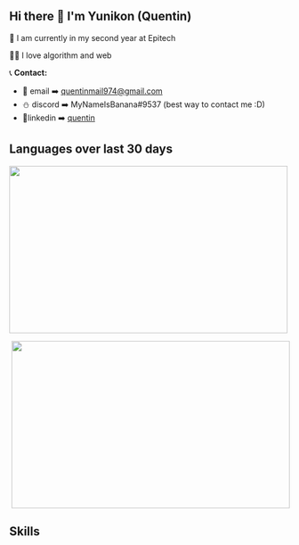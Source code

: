 <h2> Hi there 👋 I'm Yunikon (Quentin) </h2>

🔭 I am currently in my second year at Epitech

👨‍🏫 I love algorithm and web

📞 **Contact:**
- 📧 email ➡️ quentinmail974@gmail.com
- ⛄ discord ➡️ MyNameIsBanana#9537 (best way to contact me :D)
- 📱linkedin ➡️ [quentin](https://www.linkedin.com/in/quentinrbt/)

<h2>Languages over last 30 days</h2>

<p align="left">
  <img src="https://wakatime.com/share/@09c93ba0-d4ce-4a6f-9cf2-f345d63b9474/6ca41455-719e-4c2a-97a7-0a184dbd931f.svg" width="500" height="300"/>
</p>
<p align="right">
  <img src="https://wakatime.com/share/@09c93ba0-d4ce-4a6f-9cf2-f345d63b9474/1e8642f4-6543-4bac-bb70-a473fc421fa0.svg" width="500" height="300"/>
</p>

<h2>Skills</h2>
